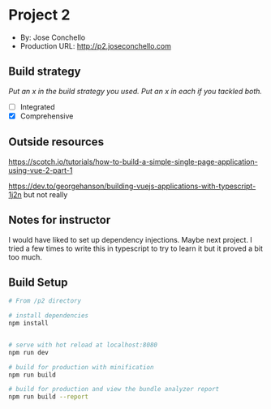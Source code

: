 
# Project 2
+ By: Jose Conchello
+ Production URL: <http://p2.joseconchello.com>


## Build strategy
*Put an x in the build strategy you used. Put an x in each if you tackled both.*
+ [ ] Integrated
+ [x] Comprehensive

## Outside resources
<https://scotch.io/tutorials/how-to-build-a-simple-single-page-application-using-vue-2-part-1>

<https://dev.to/georgehanson/building-vuejs-applications-with-typescript-1j2n> but not really
## Notes for instructor
I would have liked to set up dependency injections. Maybe next project.
I tried a few times to write this in typescript to try to learn it but it proved a bit too much.


## Build Setup

``` bash
# From /p2 directory

# install dependencies
npm install


# serve with hot reload at localhost:8080
npm run dev

# build for production with minification
npm run build

# build for production and view the bundle analyzer report
npm run build --report
```

